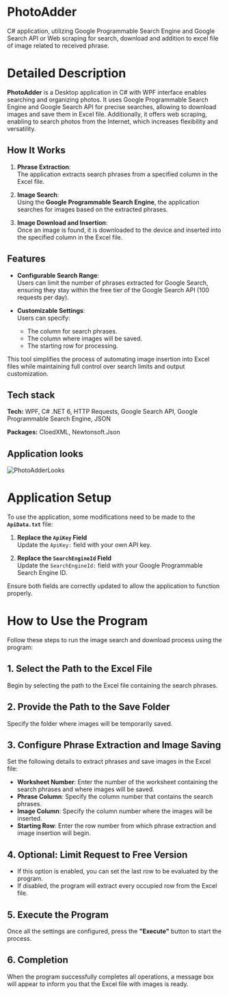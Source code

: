 # PhotoAdder
C# application, utilizing Google Programmable Search Engine and Google Search API or Web scraping for search, download and addition to excel file of image related to received  phrase. 

# Detailed Description
**PhotoAdder** is a Desktop application in C# with WPF interface enables searching and organizing photos. It uses Google Programmable Search Engine and Google
Search API for precise searches, allowing to download images and
save them in Excel file. Additionally, it offers web scraping, enabling to
search photos from the Internet, which increases flexibility and versatility.

## How It Works
1. **Phrase Extraction**:  
   The application extracts search phrases from a specified column in the Excel file.  

2. **Image Search**:  
   Using the **Google Programmable Search Engine**, the application searches for images based on the extracted phrases.

3. **Image Download and Insertion**:  
   Once an image is found, it is downloaded to the device and inserted into the specified column in the Excel file.

## Features
- **Configurable Search Range**:  
  Users can limit the number of phrases extracted for Google Search, ensuring they stay within the free tier of the Google Search API (100 requests per day).  

- **Customizable Settings**:  
  Users can specify:
  - The column for search phrases.
  - The column where images will be saved.
  - The starting row for processing.

This tool simplifies the process of automating image insertion into Excel files while maintaining full control over search limits and output customization.


## Tech stack
**Tech:** WPF, C# .NET 6, HTTP Requests, Google Search API, Google Programmable Search Engine, JSON 

**Packages:** CloedXML, Newtonsoft.Json

## Application looks
![PhotoAdderLooks](https://github.com/user-attachments/assets/bac38d97-73ef-4310-a92c-0afb2b982031)

# Application Setup
To use the application, some modifications need to be made to the **`ApiData.txt`** file:

1. **Replace the `ApiKey` Field**  
   Update the `ApiKey:` field with your own API key.

2. **Replace the `SearchEngineId` Field**  
   Update the `SearchEngineId:` field with your Google Programmable Search Engine ID.

Ensure both fields are correctly updated to allow the application to function properly.

# How to Use the Program

Follow these steps to run the image search and download process using the program:

## 1. Select the Path to the Excel File
Begin by selecting the path to the Excel file containing the search phrases.

## 2. Provide the Path to the Save Folder
Specify the folder where images will be temporarily saved.

## 3. Configure Phrase Extraction and Image Saving
Set the following details to extract phrases and save images in the Excel file:

- **Worksheet Number**: Enter the number of the worksheet containing the search phrases and where images will be saved.
- **Phrase Column**: Specify the column number that contains the search phrases.
- **Image Column**: Specify the column number where the images will be inserted.
- **Starting Row**: Enter the row number from which phrase extraction and image insertion will begin.

## 4. Optional: Limit Request to Free Version
- If this option is enabled, you can set the last row to be evaluated by the program.
- If disabled, the program will extract every occupied row from the Excel file.

## 5. Execute the Program
Once all the settings are configured, press the **"Execute"** button to start the process.

## 6. Completion
When the program successfully completes all operations, a message box will appear to inform you that the Excel file with images is ready.


